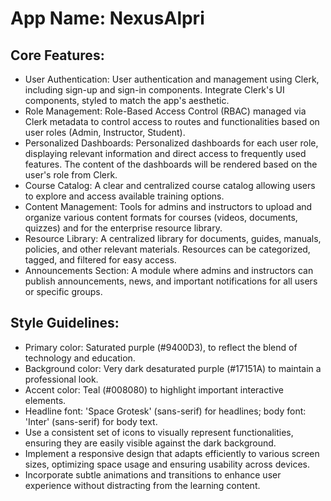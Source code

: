 # **App Name**: NexusAlpri

## Core Features:

- User Authentication: User authentication and management using Clerk, including sign-up and sign-in components. Integrate Clerk's UI components, styled to match the app's aesthetic.
- Role Management: Role-Based Access Control (RBAC) managed via Clerk metadata to control access to routes and functionalities based on user roles (Admin, Instructor, Student).
- Personalized Dashboards: Personalized dashboards for each user role, displaying relevant information and direct access to frequently used features. The content of the dashboards will be rendered based on the user's role from Clerk.
- Course Catalog: A clear and centralized course catalog allowing users to explore and access available training options.
- Content Management: Tools for admins and instructors to upload and organize various content formats for courses (videos, documents, quizzes) and for the enterprise resource library.
- Resource Library: A centralized library for documents, guides, manuals, policies, and other relevant materials. Resources can be categorized, tagged, and filtered for easy access.
- Announcements Section: A module where admins and instructors can publish announcements, news, and important notifications for all users or specific groups.

## Style Guidelines:

- Primary color: Saturated purple (#9400D3), to reflect the blend of technology and education.
- Background color: Very dark desaturated purple (#17151A) to maintain a professional look.
- Accent color: Teal (#008080) to highlight important interactive elements.
- Headline font: 'Space Grotesk' (sans-serif) for headlines; body font: 'Inter' (sans-serif) for body text.
- Use a consistent set of icons to visually represent functionalities, ensuring they are easily visible against the dark background.
- Implement a responsive design that adapts efficiently to various screen sizes, optimizing space usage and ensuring usability across devices.
- Incorporate subtle animations and transitions to enhance user experience without distracting from the learning content.
